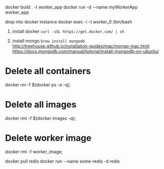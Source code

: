 docker build . -t worker_app
docker run -d --name myWorkerApp worker_app


drop into docker instance
docker exec -i -t worker_0 /bin/bash



1.  install docker
	`curl -sSL https://get.docker.com/ | sh`

2.  install mongo
	`brew install mongodb`
	http://treehouse.github.io/installation-guides/mac/mongo-mac.html
	https://docs.mongodb.com/manual/tutorial/install-mongodb-on-ubuntu/

# Delete all containers
docker rm -f $(docker ps -a -q);

# Delete all images
docker rmi -f $(docker images -q);

# Delete worker image
docker rmi -f worker_image;

docker pull redis
docker run --name some-redis -d redis
